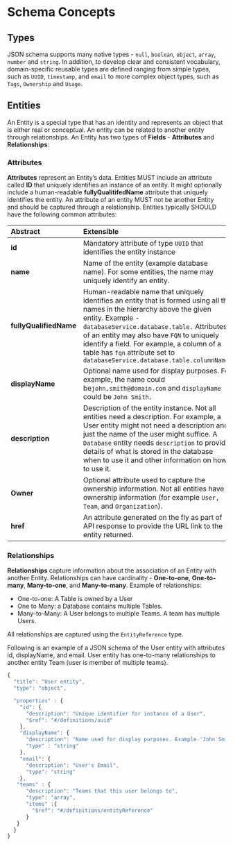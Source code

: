 # Schema Concepts

## Types

JSON schema supports many native types - `null`, `boolean`, `object`, `array`, `number` and `string`. In addition, to develop clear and consistent vocabulary, domain-specific reusable types are defined ranging from simple types, such as `UUID`, `timestamp`, and `email` to more complex object types, such as `Tags`, `Ownership` and `Usage`.

## Entities

An Entity is a special type that has an identity and represents an object that is either real or conceptual. An entity can be related to another entity through relationships. An Entity has two types of **Fields** - **Attributes** and **Relationships**:

### **Attributes**

**Attributes** represent an Entity’s data. Entities MUST include an attribute called **ID** that uniquely identifies an instance of an entity. It might optionally include a human-readable **fullyQualitifedName** attribute that uniquely identifies the entity. An attribute of an entity MUST not be another Entity and should be captured through a relationship. Entities typically SHOULD have the following common attributes:

| Abstract | Extensible |
| :--- | :--- |
| **id** | Mandatory attribute of type `UUID` that identifies the entity instance |
| **name** | Name of the entity \(example database name\). For some entities, the name may uniquely identify an entity. |
| **fullyQualifiedName** | Human-readable name that uniquely identifies an entity that is formed using all the names in the hierarchy above the given entity. Example - `databaseService.database.table.` Attributes of an entity may also have `FQN` to uniquely identify a field. For example, a column of a table has `fqn` attribute set to `databaseService.database.table.columnName.` |
| **displayName** | Optional name used for display purposes. For example, the name could be`john.smith@domain.com` and `displayName` could be `John Smith.` |
| **description** | Description of the entity instance. Not all entities need a description. For example, a User entity might not need a description and just the name of the user might suffice. A `Database` entity needs `description` to provide details of what is stored in the database when to use it and other information on how to use it. |
| **Owner** | Optional attribute used to capture the ownership information. Not all entities have ownership information \(for example `User, Team`, and `Organization`\). |
| **href** | An attribute generated on the fly as part of API response to provide the URL link to the entity returned. |

### **Relationships**

**Relationships** capture information about the association of an Entity with another Entity. Relationships can have cardinality - **One-to-one**, **One-to-many**, **Many-to-one**, and **Many-to-many**. Example of relationships:

* One-to-one: A Table is owned by a User
* One to Many: a Database contains multiple Tables.
* Many-to-Many: A User belongs to multiple Teams. A team has multiple Users.

All relationships are captured using the `EntityReference` type.

Following is an example of a JSON schema of the User entity with attributes id, displayName, and email. User entity has one-to-many relationships to another entity Team \(user is member of multiple teams\).

```javascript
{
  "title": "User entity",
  "type": "object",

  "properties" : {
    "id": {
      "description": "Unique identifier for instance of a User",
      "$ref": "#/definitions/uuid"
    },
    "displayName": {
      "description": "Name used for display purposes. Example 'John Smith'",
      "type" : "string"
    },
    "email": {
      "description": "User's Email",
      "type": "string"
    },
   "teams" : {
      "description": "Teams that this user belongs to",
      "type": "array",
      "items" :{
        "$ref": "#/definitions/entityReference"
      }
   }
  }
}
```

## 

